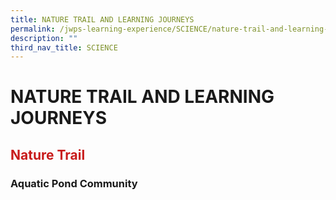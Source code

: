 ```yaml
---
title: NATURE TRAIL AND LEARNING JOURNEYS
permalink: /jwps-learning-experience/SCIENCE/nature-trail-and-learning-journeys
description: ""
third_nav_title: SCIENCE
---
```

# NATURE TRAIL AND LEARNING JOURNEYS

## <span style = "color: #c81b1b"> <b>Nature Trail</b> </span>

### Aquatic Pond Community